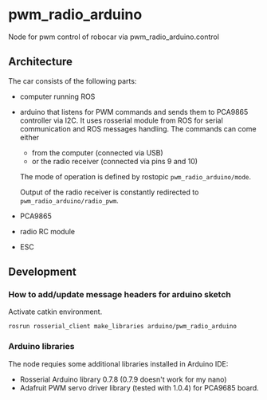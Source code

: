 # pwm_radio_arduino
Node for pwm control of robocar via pwm_radio_arduino.control

## Architecture
The car consists  of the following parts:
* computer running ROS
* arduino that listens for PWM commands  and sends them to PCA9865 controller via I2C.
  It uses rosserial module from ROS for serial communication and ROS messages handling.
  The commands can come either
  * from the computer (connected via USB)
  * or the radio receiver (connected via pins 9 and 10)

  The mode of operation is defined by rostopic `pwm_radio_arduino/mode`.

  Output of the radio receiver is constantly redirected to `pwm_radio_arduino/radio_pwm`.
* PCA9865
* radio RC module
* ESC


## Development

### How to add/update message headers for arduino sketch

Activate catkin environment. 

    rosrun rosserial_client make_libraries arduino/pwm_radio_arduino


### Arduino libraries

The node requies some additional libraries installed in Arduino IDE:

* Rosserial Arduino library 0.7.8 (0.7.9 doesn't work for my nano)
* Adafruit PWM servo driver library (tested with 1.0.4) for PCA9685 board.
 